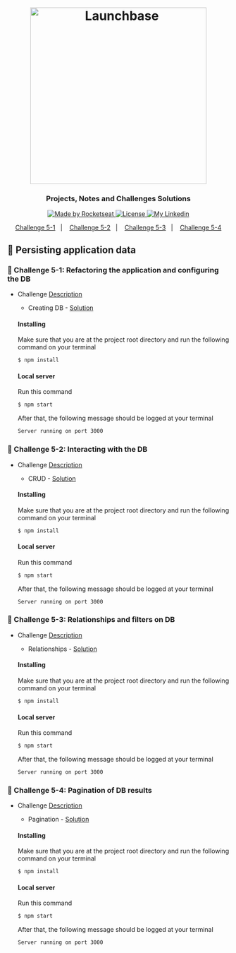 <h1 align="center">
    <img alt="Launchbase" src="https://storage.googleapis.com/golden-wind/bootcamp-launchbase/logo.png" width="400px" />
</h1>

<h3 align="center">
  Projects, Notes and Challenges Solutions
</h3>

<p align="center">
  <a href="https://rocketseat.com.br">
    <img alt="Made by Rocketseat" src="https://img.shields.io/badge/made%20by-Rocketseat-%23F8952D">
  </a>

  <a href="/LICENSE" >
    <img alt="License" src="https://img.shields.io/badge/license-MIT-%23F8952D">
  </a>

  <a href="https://www.https://www.linkedin.com/in/italoteix/" >
    <img alt="My Linkedin" src="https://img.shields.io/badge/-italoteix-%230077B5?style=social&logo=linkedin">
  </a>
</p>

<p align="center">
  <a href="#rocket-challenge-5-1-refactoring-the-application-and-configuring-the-db">Challenge 5-1</a>&nbsp;&nbsp;&nbsp;|&nbsp;&nbsp;&nbsp;
  <a href="#rocket-challenge-5-2-interacting-with-the-db">Challenge 5-2</a>&nbsp;&nbsp;&nbsp;|&nbsp;&nbsp;&nbsp;
  <a href="#rocket-challenge-5-3-relationships-and-filters-on-db">Challenge 5-3</a>&nbsp;&nbsp;&nbsp;|&nbsp;&nbsp;&nbsp;
  <a href="#rocket-challenge-5-4-pagination-of-db-results">Challenge 5-4</a>
</p>

## :floppy_disk: Persisting application data

### :rocket: Challenge 5-1: Refactoring the application and configuring the DB

- Challenge [Description](https://github.com/Rocketseat/bootcamp-launchbase-desafios-05/blob/master/desafios/05-1-refatorando-aplicacao.md)
  - Creating DB - [Solution](/week03/05-persisting-application-data/challenge05-1/)

  #### Installing

  Make sure that you are at the project root directory and run the following command on your terminal

  ```bash
  $ npm install
  ```

  #### Local server

  Run this command

  ```bash
  $ npm start
  ```

  After that, the following message should be logged at your terminal

  ```bash
  Server running on port 3000
  ```

### :rocket: Challenge 5-2: Interacting with the DB

- Challenge [Description](https://github.com/Rocketseat/bootcamp-launchbase-desafios-05/blob/master/desafios/05-2-interagindo-bd.md)
  - CRUD - [Solution](/week03/05-persisting-application-data/challenge05-2/)

  #### Installing

  Make sure that you are at the project root directory and run the following command on your terminal

  ```bash
  $ npm install
  ```

  #### Local server

  Run this command

  ```bash
  $ npm start
  ```

  After that, the following message should be logged at your terminal

  ```bash
  Server running on port 3000
  ```

### :rocket: Challenge 5-3: Relationships and filters on DB

- Challenge [Description](https://github.com/Rocketseat/bootcamp-launchbase-desafios-05/blob/master/desafios/05-3-relacionamentos-filtros-bd.md)
  - Relationships - [Solution](/week03/05-persisting-application-data/challenge05-3/)

  #### Installing

  Make sure that you are at the project root directory and run the following command on your terminal

  ```bash
  $ npm install
  ```

  #### Local server

  Run this command

  ```bash
  $ npm start
  ```

  After that, the following message should be logged at your terminal

  ```bash
  Server running on port 3000
  ```

### :rocket: Challenge 5-4: Pagination of DB results

- Challenge [Description](https://github.com/Rocketseat/bootcamp-launchbase-desafios-05/blob/master/desafios/05-4-paginacao-bd.md)
  - Pagination - [Solution](/week03/05-persisting-application-data/challenge05-4/)

  #### Installing

  Make sure that you are at the project root directory and run the following command on your terminal

  ```bash
  $ npm install
  ```

  #### Local server

  Run this command

  ```bash
  $ npm start
  ```

  After that, the following message should be logged at your terminal

  ```bash
  Server running on port 3000
  ```

